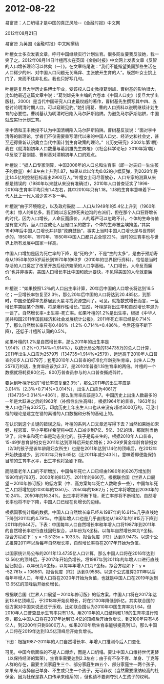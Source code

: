# 2012-08-22

易富贤：人口坍塌才是中国的真正风险--《金融时报》中文网   

2012年08月21日 

易富贤 为英国《金融时报》中文网撰稿

叶檀女士多次发表文章，呼吁中国继续实行计划生育。很多网友要我反驳她，我一笑了之。2012年08月14日叶檀再次在英国《金融时报》中文网上发表文章《反智的人口增长理论可以休矣（一）》。在文章结尾说：“我们不能指望美国那些生活在人口稀少的州、对中国人口问题无关痛痒、主张放开生育的人”。既然叶女士挑上门了，来而不往非礼也。我也只好写几句。

叶檀是复旦大学历史系博士毕业，受该校人口史教授葛剑雄、曹树基的影响很大，比如她最近这篇文章中说：“葛剑雄先生主编的六卷本《中国人口史》（复旦大学出版社，2000）是当代中国研究人口史最权威的著作，曹树基先生撰写其中四、五卷讨论明清时期人口，可以窥斑见豹。”她引用葛、曹的人口资料以说明继续计划生育的必要性。曹树基认为明清时已陷入马尔萨斯陷阱。为避免马尔萨斯陷阱，中国就应实行计划生育。

李中清和王丰教授不认为中国清朝陷入马尔萨斯陷阱。曹树基反驳说：“面对李中清等的新理论，学者们不仅需要重写清代以来的中国人口史、经济史和社会史，甚至还得重新认识奠立当代中国计划生育政策的理论。”（《历史研究》2002年第1期）我在《就清朝初年人口数量与葛剑雄先生商榷》（《社会科学论坛》2010年第1期）中反驳了葛剑雄、曹树基对清朝初年人口的观点。

叶檀说：“据人口专家测算，中国2006年的人口总和生育率（即一对夫妇一生生孩子的数量）由1.8左右上升到1.87，如果从此以年均0.02的小幅反弹，到2020年将比14.5亿的控制目标超出2900万人。”叶檀女士可尽管放心，人口专家的测算从来都是错误的（1980年以来就从来没有准确过），2010年人口普查证实了1996-2010年生育率平均只有1.4左右，其中2010年只有1.18。1.18的生育率意味着下一代人比上一代人减少差不多一半。

叶檀说“由于环境稳定，以及政府鼓励……人口从1949年的5.4亿上升到（1960年代末）惊人的8亿多。我们难以忘记惨死夹边沟的右派们，但在那个人口狂野增长的时代，因为人口增长，人命反而廉价，人的尊严可以忽略不计。个体的生命价值是有意义的，当人口变成让人目瞪口呆的数字，个体的生命被尘埃掩盖。”其实1949年后中国人口增长并非是“政府鼓励”，事实上当时中国人口增长是与世界同步的，1950年、1970年、1980年中国人口都只占全球22%，当时的生育率也与世界上所有发展中国家一样高。

中国人口增加是因为死亡率的下降，是“死的少”，不是“生的太多”，是由于预期寿命从1950年的35岁延长到1970年的63岁（2010年的世界银行资料）。恰恰是当时存活的人口奠定了改革开放后经济繁荣的人口学基础。“人口增长，人命反而廉价”也并非事实，美国人口增长率比中国和欧洲要快，不见得美国的人命就更廉价。

叶檀说：“如果按照1.2％的人口出生率计算，20年后中国的人口增长将达到16.5亿；一旦增长率恢复至2.3％，那么20年后中国的人口将达到20.485亿，到那时，中国恐怕得率先移居到火星寻找资源空间了。可见，就指数式增长而言，一旦增长率突破某个范畴，将是爆炸性增长。”显然，叶檀是将出生率和自然增长率混为一谈了。自然增长率=出生率-死亡率。如果叶檀的1.2%是出生率，根据《中华人民共和国2011年国民经济和社会发展统计公报》，2011年死亡率已经是0.714%了，那么自然增长率只有0.486%（1.2%-0.714%=0.486%，今后还将不断下降），还低于叶檀所认同的0.5%。

如果叶檀的1.2%是自然增长率，那么2011年的出生率是1.914%（1.2%+0.714%=1.914%），以统计局公布的134735万的总人口计算，2011年出生人口应为2579万（134735×1.914%=2579），远远高于2010年人口普查的0岁人口1379万；套用2010年人口普查的标准化年龄别生育率，出生人口为2579万的话，生育率应该为2.37，是2010年普查1.18生育率的两倍。叶檀的一个数据就将耗费80亿元、800万普查员参与的人口普查撕成碎片。

要达到叶檀所说的“增长率恢复至2.3％”，那么2011年的出生率应是3.014%（2.3%+0.714%=3.014%），出生人口应为4061万（134735×3.014%=4061），那么生育率应该是3.7。中国历史上出生人数最多的一年是大跃进之后的1963年（补偿性出生高峰），根据1964年的普查，1963年出生人口也只有3025万。印度历史上年出生人口也从来没有超过3000万的。可见叶檀的理论是建立在错的离谱的人口数据和分析的基础上的。

在认识到这个关键的错误之后，叶檀的系列人口文章还写得下去？当然如果她如宋健、程恩富、李小平那样希望将中国人口减少到7亿、5亿、3亿的话，那就别当他论了。出生率和死亡率是动态变化的。孩子是母亲生的，根据2010年人口普查，15-49岁总育龄妇女在2011年达到顶峰后开始负增长；20-29岁黄金年龄育龄妇女（2/3的孩子是该年龄段妇女所生）也是在2011年达到1.14亿的顶峰后，在2012年开始快速减少，到2032年只有0.65亿（比2011年减少43%）。意味着即便能保持目前的生育率水平，出生率也将急剧下降。

而随着老年人口的不断增加，中国每年死亡人口已经由1980年的626万增加到1990年的763万、2000年的813万、2011年的960万。根据联合国《世界人口展望－2010年修订版》的低方案（中、高方案每年死亡人数略多一些），中国每年死亡人口将增加到2030年的1350万、2050年的1862万；死亡率将增加到2030年的10.24%、2050年的16.34%。出生率将不断下降，死亡率却将不断增加，自然增长率也将不断下降，中国人口已经在负增长的边缘。

根据国家统计局的数据，中国人口自然增长率已经从1987年的16.61‰几乎直线地下降到2011年的4.79‰。中国年增人口也是几乎直线地从1987年的1815万下降到2011年的644万。下表：中国每年人口自然增长率和年增人口将1987年到2011年的自然增长率进行直线回归拟合，以年份为X坐标，以每年自然增长率为Y坐标，拟合方程如下：y = -0.5125x + 1033.5，拟合优度（R2）达到0.9473。以这个公式推算2011年以后每年自然增长率，自然增长率将在2017年开始为负值。

以国家统计局公布的2011年13.4735亿人口计算，那么中国人口将在2016年达到13.56亿的顶峰后，于2017年开始负增长。将1987年到2011年的年增人口进行直线回归拟合，以年份为X坐标，以每年年增人口为Y坐标，拟合方程如下：y = -52.761x + 106561，拟合优度（R2）达到0.9588。以这个公式推算2011年以后每年年增人口，年增人口将在2020年开始为负值，也就是中国人口在2019年达到13.65亿的顶峰后开始负增长。

根据联合国《世界人口展望－2010年修订版》的低方案，中国人口将在2017年达到13.6亿顶峰后，于2018年开始负增长，将在2100年降低到5亿。其实联合国的低方案对中国来说还过于乐观，比如联合国认为2010年中国生育率为1.64，但2010年人口普查显示生育率只有1.18。用2010年的人口结构和1.18的生育率进行预测，那么中国人口将在2017年达到13.4亿的顶峰后开始负增长，到2100年只有4.6亿人，到2200年只剩6800万人。如果2010年后生育率能够提高到1.3，那么中国人口将在2019年达到13.5亿顶峰后开始负增长。

下图：根据1987-2011年的人口自然增长率、年增人口推测今后人口变化

可见，中国今后面临的不是人口爆炸，而是人口坍塌。要让中国人口维持世代更替（以保持经济的繁荣），生育率需要达到2.3左右；由于有不孕不育、单身、丁克等人群的存在，需要主流家庭生三个、部分家庭生四五个、部分家庭生一两个孩子。如果有人选择自己单身、不生或只生一个孩子，无可非议（当然需要缴纳较高的社保金，因为社保是靠人口传承来维系的），但也请不要剥夺别人生孩子的权利。
